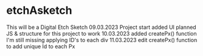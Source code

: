 # etchAsketch

This will be a Digital Etch Sketch
    09.03.2023
        Project start
        added UI
        planned JS & structure for this project to work
    10.03.2023
        added createPx() function
            I'm still missing applying ID's to each div
    11.03.2023
        edit createPx() function to add unique Id to each Px
        